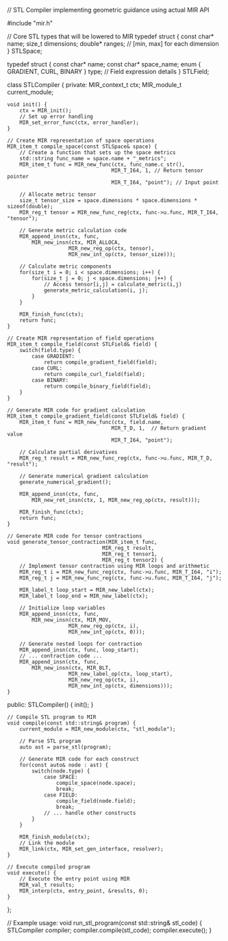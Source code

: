 // STL Compiler implementing geometric guidance using actual MIR API

#include "mir.h"

// Core STL types that will be lowered to MIR
typedef struct {
const char* name;
size_t dimensions;
double* ranges; // [min, max] for each dimension
} STLSpace;

typedef struct {
const char* name;
const char* space_name;
enum { GRADIENT, CURL, BINARY } type;
// Field expression details
} STLField;

class STLCompiler {
private:
MIR_context_t ctx;
MIR_module_t current_module;

    void init() {
        ctx = MIR_init();
        // Set up error handling
        MIR_set_error_func(ctx, error_handler);
    }

    // Create MIR representation of space operations
    MIR_item_t compile_space(const STLSpace& space) {
        // Create a function that sets up the space metrics
        std::string func_name = space.name + "_metrics";
        MIR_item_t func = MIR_new_func(ctx, func_name.c_str(), 
                                      MIR_T_I64, 1, // Return tensor pointer
                                      MIR_T_I64, "point"); // Input point

        // Allocate metric tensor
        size_t tensor_size = space.dimensions * space.dimensions * sizeof(double);
        MIR_reg_t tensor = MIR_new_func_reg(ctx, func->u.func, MIR_T_I64, "tensor");
        
        // Generate metric calculation code
        MIR_append_insn(ctx, func,
            MIR_new_insn(ctx, MIR_ALLOCA,
                        MIR_new_reg_op(ctx, tensor),
                        MIR_new_int_op(ctx, tensor_size)));

        // Calculate metric components
        for(size_t i = 0; i < space.dimensions; i++) {
            for(size_t j = 0; j < space.dimensions; j++) {
                // Access tensor[i,j] = calculate_metric(i,j)
                generate_metric_calculation(i, j);
            }
        }

        MIR_finish_func(ctx);
        return func;
    }

    // Create MIR representation of field operations 
    MIR_item_t compile_field(const STLField& field) {
        switch(field.type) {
            case GRADIENT:
                return compile_gradient_field(field);
            case CURL:
                return compile_curl_field(field);
            case BINARY:
                return compile_binary_field(field);
        }
    }

    // Generate MIR code for gradient calculation
    MIR_item_t compile_gradient_field(const STLField& field) {
        MIR_item_t func = MIR_new_func(ctx, field.name, 
                                      MIR_T_D, 1,  // Return gradient value
                                      MIR_T_I64, "point");

        // Calculate partial derivatives
        MIR_reg_t result = MIR_new_func_reg(ctx, func->u.func, MIR_T_D, "result");
        
        // Generate numerical gradient calculation
        generate_numerical_gradient();

        MIR_append_insn(ctx, func,
            MIR_new_ret_insn(ctx, 1, MIR_new_reg_op(ctx, result)));

        MIR_finish_func(ctx);
        return func;
    }

    // Generate MIR code for tensor contractions
    void generate_tensor_contraction(MIR_item_t func, 
                                   MIR_reg_t result,
                                   MIR_reg_t tensor1,
                                   MIR_reg_t tensor2) {
        // Implement tensor contraction using MIR loops and arithmetic
        MIR_reg_t i = MIR_new_func_reg(ctx, func->u.func, MIR_T_I64, "i");
        MIR_reg_t j = MIR_new_func_reg(ctx, func->u.func, MIR_T_I64, "j");
        
        MIR_label_t loop_start = MIR_new_label(ctx);
        MIR_label_t loop_end = MIR_new_label(ctx);

        // Initialize loop variables
        MIR_append_insn(ctx, func,
            MIR_new_insn(ctx, MIR_MOV,
                        MIR_new_reg_op(ctx, i),
                        MIR_new_int_op(ctx, 0)));

        // Generate nested loops for contraction
        MIR_append_insn(ctx, func, loop_start);
        // ... contraction code ...
        MIR_append_insn(ctx, func,
            MIR_new_insn(ctx, MIR_BLT,
                        MIR_new_label_op(ctx, loop_start),
                        MIR_new_reg_op(ctx, i),
                        MIR_new_int_op(ctx, dimensions)));
    }

public:
STLCompiler() {
init();
}

    // Compile STL program to MIR
    void compile(const std::string& program) {
        current_module = MIR_new_module(ctx, "stl_module");

        // Parse STL program
        auto ast = parse_stl(program);

        // Generate MIR code for each construct
        for(const auto& node : ast) {
            switch(node.type) {
                case SPACE:
                    compile_space(node.space);
                    break;
                case FIELD:
                    compile_field(node.field);
                    break;
                // ... handle other constructs
            }
        }

        MIR_finish_module(ctx);
        // Link the module
        MIR_link(ctx, MIR_set_gen_interface, resolver);
    }

    // Execute compiled program
    void execute() {
        // Execute the entry point using MIR
        MIR_val_t results;
        MIR_interp(ctx, entry_point, &results, 0);
    }

};

// Example usage:
void run_stl_program(const std::string& stl_code) {
STLCompiler compiler;
compiler.compile(stl_code);
compiler.execute();
}